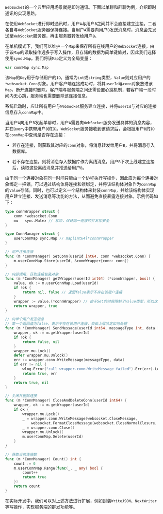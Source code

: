 `WebSocket`的一个典型应用场景就是即时通讯。下面以单聊和群聊为例，介绍即时通讯的实现思路。

在使用`WebSocket`进行即时通讯时，用户`A`与用户`B`之间并不会直接建立连接。二者各自与`WebSocket`服务器保持连接。当用户`A`需要向用户`B`发送消息时，消息会先发送至`WebSocket`服务器，再由服务器转发给用户`B`。

在单机模式下，我们可以维护一个`Map`来保存所有在线用户的`WebSocket`连接。由于该`Map`的读取操作远多于写入操作，且存储的数据为简单键值对，因此我们选择使用`sync.Map`。我们将该`Map`定义为全局变量：

```go
var connMap sync.Map
```

该`Map`的`Key`用于存储用户的`ID`，通常为`int`或`string`类型，`Value`则对应用户的`*websocket.Conn`对象。用户客户端连接成功时，将其`userId`与`conn`对象放进该`Map`，断开连接时删除。客户端与服务端之间还需设置心跳机制，若客户端一段时间内无心跳，服务端也需要删除该连接信息。

系统启动时，应让所有用户与`WebSocket`服务建立连接，并将`userId`与对应的连接信息存入`connMap`中。

当用户`A`向用户`B`发起单聊时，用户`A`需要向`WebSocket`服务发送具体的消息内容，并在`Query`中携带用户`B`的`ID`。`WebSocket`服务接收到该请求后，会根据用户`B`的`ID`在`connMap`中查询是否存在连接：

- 若存在连接，则获取其对应的`conn`对象，将消息转发给用户`B`，并将消息存入数据库。

- 若不存在连接，则将消息存入数据库作为离线消息，用户`B`下次上线建立连接后，读取这些离线消息并推送给用户`B`。

由于同一个连接对象在同一时间只能由一个协程执行写操作，因此应为每个连接对象绑定一把锁。可以通过结构体将连接和锁绑定，并将该结构体对象作为`connMap`的`Value`存储。同时，也可以定义一个结构体来封装`connMap`，并给该结构体实现用户建立连接、发送消息等功能的方法，从而避免直接暴露连接对象。示例代码如下：

```go
type connWrapper struct {
	conn *websocket.Conn
	mu   sync.Mutex // 写锁，保证同一连接的并发写安全
}

type ConnManager struct {
	userConnMap sync.Map // map[int64]*connWrapper
}

// 用户注册连接
func (m *ConnManager) SetConn(userId int64, conn *websocket.Conn) {
	m.userConnMap.Store(userId, &connWrapper{conn: conn})
}

// 内部调用，获取连接包装对象
func (m *ConnManager) getWrapper(userId int64) (*connWrapper, bool) {
	value, ok := m.userConnMap.Load(userId)
	if !ok {
		return nil, false // 返回false表示不存在该用户连接
	}
	wrapper := value.(*connWrapper) // 由于Set的时候限制了Value类型，所以这里不会断言失败
	return wrapper, true
}

// 向单个用户发送消息
// 第一个返回值为false，表示不存在该用户连接，交由上层决定如何处理
func (m *ConnManager) SendMessage(userId int64, messageType int, data []byte) (bool, error) {
	wrapper, ok := m.getWrapper(userId)
	if !ok {
		return false, nil
	}
	wrapper.mu.Lock()
	defer wrapper.mu.Unlock()
	err := wrapper.conn.WriteMessage(messageType, data)
	if err != nil {
		wlog.Error("call wrapper.conn.WriteMessage failed").Err(err).Log()
		return true, err
	}
	return true, nil
}

// 关闭并删除连接
func (m *ConnManager) CloseAndDeleteConn(userId int64) {
	wrapper, ok := m.getWrapper(userId)
	if ok {
		wrapper.mu.Lock()
		_ = wrapper.conn.WriteMessage(websocket.CloseMessage,
			websocket.FormatCloseMessage(websocket.CloseNormalClosure, "")) // 对连接对象进行优雅关闭
		_ = wrapper.conn.Close()
		wrapper.mu.Unlock()
		m.userConnMap.Delete(userId)
	}
}

// 获取当前连接数
func (m *ConnManager) Count() int {
	count := 0
	m.userConnMap.Range(func(_, _ any) bool {
		count++
		return true
	})
	return count
}
```

在实际开发中，我们可以对上述方法进行扩展，例如封装`WriteJSON`、`NextWriter`等写操作，实现服务端的群发功能等。
